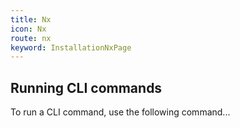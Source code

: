 ```yaml
---
title: Nx
icon: Nx
route: nx
keyword: InstallationNxPage
---
```


## Running CLI commands

To run a CLI command, use the following command...
